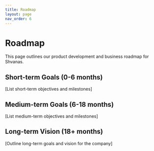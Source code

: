 ```yaml
---
title: Roadmap
layout: page
nav_order: 6
---
```


# Roadmap

This page outlines our product development and business roadmap for Shvanas.

## Short-term Goals (0-6 months)

[List short-term objectives and milestones]

## Medium-term Goals (6-18 months)

[List medium-term objectives and milestones]

## Long-term Vision (18+ months)

[Outline long-term goals and vision for the company]
